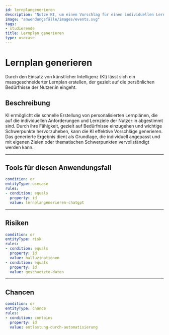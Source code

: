 ```yaml
---
id: lernplangenerieren
description: "Nutze KI, um einen Vorschlag für einen individuellen Lernplan zu erstellen."
image: "anwendungsfälle/images/events.svg" 
tags:
- studierende
title: Lernplan generieren
type: usecase
---
```



# Lernplan generieren

Durch den Einsatz von künstlicher Intelligenz (KI) lässt sich ein massgeschneiderter Lernplan erstellen, der gezielt auf die persönlichen Bedürfnisse der Nutzer:in eingeht.


## Beschreibung

KI ermöglicht die schnelle Erstellung von personalisierten Lernplänen, die auf die individuellen Anforderungen und Lernziele der Nutzer:in abgestimmt sind. Durch ihre Fähigkeit, gezielt auf Bedürfnisse einzugehen und wichtige Schwerpunkte hervorzuheben, kann die KI effektive Vorschläge generieren. Das generierte Ergebnis dient als Grundlage, die individuell angepasst und mit eigenen Zielen oder thematischen Schwerpunkten vervollständigt werden kann.


---


## Tools für diesen Anwendungsfall

```yaml
condition: or
entityType: usecase
rules:
- condition: equals
  property: id
  value: lernplangenerieren-chatgpt
```

---


## Risiken

```yaml
condition: or
entityType: risk
rules:
- condition: equals
  property: id
  value: halluzinationen
- condition: equals
  property: id
  value: geschuetzte-daten
```


---

## Chancen

```yaml
condition: or
entityType: chance
rules:
- condition: contains
  property: id
  value: entlastung-durch-automatisierung
```

